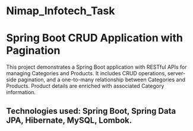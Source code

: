 # Nimap_Infotech_Task
# Spring Boot CRUD Application with Pagination 

This project demonstrates a Spring Boot application with RESTful APIs for managing Categories and Products. It includes CRUD operations, server-side pagination, and a one-to-many relationship between Categories and Products. Product details are enriched with associated Category information. 

## Technologies used: Spring Boot, Spring Data JPA, Hibernate, MySQL, Lombok.    
